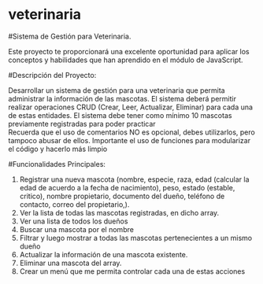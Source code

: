 # veterinaria

#Sistema de Gestión para Veterinaria.

Este proyecto te proporcionará una excelente oportunidad para aplicar los conceptos y habilidades 
que han aprendido en el módulo de JavaScript. 

#Descripción del Proyecto: 

Desarrollar un sistema de gestión para una veterinaria que permita administrar la información de 
las  mascotas.  El  sistema  deberá  permitir  realizar  operaciones  CRUD  (Crear,  Leer,  Actualizar, 
Eliminar) para cada una de estas entidades. 
El sistema debe tener como mínimo 10 mascotas previamente registradas para poder practicar  
Recuerda  que  el  uso  de  comentarios  NO  es  opcional,  debes  utilizarlos,  pero  tampoco  abusar  de 
ellos. 
Importante el uso de funciones para modularizar el código y hacerlo más limpio 

#Funcionalidades Principales: 

1. Registrar una nueva mascota (nombre, especie, raza, edad (calcular la edad de acuerdo a la 
fecha  de  nacimiento),  peso, estado  (estable,  critico),  nombre  propietario,  documento  del 
dueño, teléfono de contacto, correo del propietario,). 
2. Ver la lista de todas las mascotas registradas, en dicho array. 
3. Ver una lista de todos los dueños 
4. Buscar una mascota por el nombre 
5. Filtrar y luego mostrar a todas las mascotas pertenecientes a un mismo dueño 
6. Actualizar la información de una mascota existente. 
7. Eliminar una mascota del array. 
8. Crear un menú que me permita controlar cada una de estas acciones
